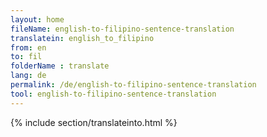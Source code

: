 ```yaml
---
layout: home
fileName: english-to-filipino-sentence-translation
translatein: english_to_filipino
from: en
to: fil
folderName : translate
lang: de
permalink: /de/english-to-filipino-sentence-translation
tool: english-to-filipino-sentence-translation
---
```

{% include section/translateinto.html %}